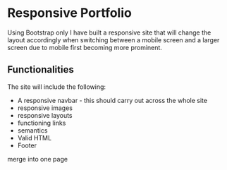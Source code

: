 # Responsive Portfolio

Using Bootstrap only I have built a responsive site that will change the layout accordingly when switching between a mobile screen and a larger screen due to mobile first becoming more prominent.  

## Functionalities

The site will include the following:
- A responsive navbar - this should carry out across the whole site
- responsive images
- responsive layouts
- functioning links
- semantics
- Valid HTML
- Footer

merge into one page